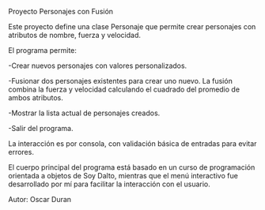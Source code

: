Proyecto Personajes con Fusión

Este proyecto define una clase Personaje que permite crear personajes con atributos de nombre, fuerza y velocidad.

El programa permite:

-Crear nuevos personajes con valores personalizados.

-Fusionar dos personajes existentes para crear uno nuevo. La fusión combina la fuerza y velocidad calculando el cuadrado del promedio de ambos atributos.

-Mostrar la lista actual de personajes creados.

-Salir del programa.

La interacción es por consola, con validación básica de entradas para evitar errores.

El cuerpo principal del programa está basado en un curso de programación orientada a objetos de Soy Dalto, mientras que el menú interactivo fue desarrollado por mí para facilitar la interacción con el usuario.

Autor: Oscar Duran
